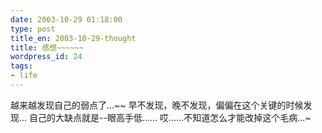 ```yaml
---
date: 2003-10-29 01:18:00
type: post
title_en: 2003-10-29-thought
title: 感想~~~~~~
wordpress_id: 24
tags:
- life
---
```


越来越发现自己的弱点了...~~ 早不发现，晚不发现，偏偏在这个关键的时候发现... 自己的大缺点就是--眼高手低...... 哎......不知道怎么才能改掉这个毛病...~
